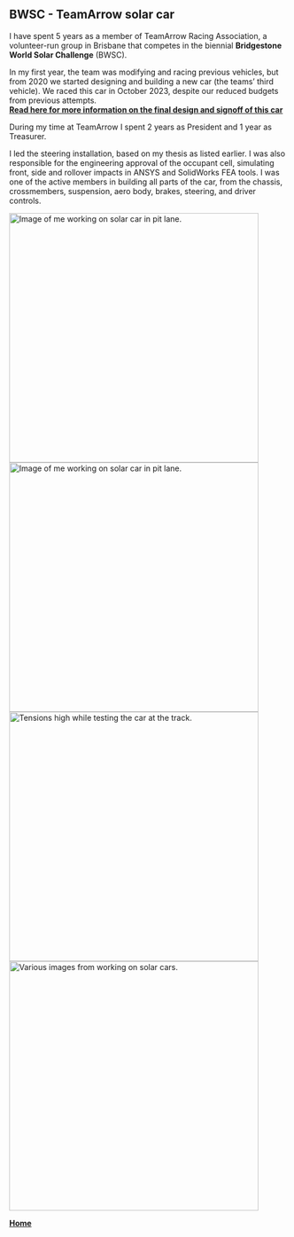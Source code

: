 ## BWSC - TeamArrow solar car


I have spent 5 years as a member of TeamArrow Racing Association, a volunteer-run group in Brisbane that competes in the biennial **Bridgestone World Solar Challenge** (BWSC). 
<br>

In my first year, the team was modifying and racing previous vehicles, but from 2020 we started designing and building a new car (the teams’ third vehicle). 
We raced this car in October 2023, despite our reduced budgets from previous attempts. <br>
**[Read here for more information on the final design and signoff of this car](./solar-car-certification.md)**
<br>

During my time at TeamArrow I spent 2 years as President and 1 year as Treasurer. 
<br>

I led the steering installation, based on my thesis as listed earlier. 
I was also responsible for the engineering approval of the occupant cell, simulating front, side and rollover impacts in ANSYS and SolidWorks FEA tools. 
I was one of the active members in building all parts of the car, from the chassis, crossmembers, suspension, aero body, brakes, steering, and driver controls. 
<br>


[<img src="./../../imgs/BWSC_Darwin_working.jpeg" alt="Image of me working on solar car in pit lane." width="450">](./../../imgs/BWSC_Darwin_working.jpeg)
[<img src="./../../imgs/BWSC_Darwin_working_2.jpeg" alt="Image of me working on solar car in pit lane." width="450">](./../../imgs/BWSC_Darwin_working_2.jpeg)
[<img src="./../../imgs/BWSC_Darwin_track.jpeg" alt="Tensions high while testing the car at the track." width="450">](./../../imgs/BWSC_Darwin_track.jpeg)
[<img src="./../../imgs/BWSC-various.jpeg" alt="Various images from working on solar cars." width="450">](./../../imgs/BWSC-various.jpeg)


**[Home](./..)**


<link href="style.css" type="text/css" rel="stylesheet">

